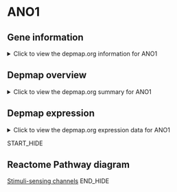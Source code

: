 <h1>ANO1</h1>

<h2>Gene information</h2>
<details>
  <summary>Click to view the depmap.org information for ANO1</summary>
  <iframe src="https://depmap.org/portal/gene/ANO1?tab=about" style="border:none;width:100%;height:800px"></iframe>
</details>

<h2>Depmap overview</h2>
<details>
  <summary>Click to view the depmap.org summary for ANO1</summary>
  <iframe src="https://depmap.org/portal/gene/ANO1?tab=overview" style="border:none;width:100%;height:800px"></iframe>
</details>

<h2>Depmap expression</h2>
<details>
  <summary>Click to view the depmap.org expression data for ANO1</summary>
  <iframe src="https://depmap.org/portal/gene/ANO1?tab=characterization" style="border:none;width:100%;height:800px"></iframe>
</details>


START_HIDE
<h2>Reactome Pathway diagram</h2>
<a href="https://reactome.org/PathwayBrowser/#/R-HSA-2672351">Stimuli-sensing channels</a>
END_HIDE


